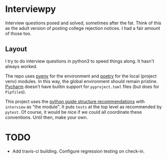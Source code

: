 # Interviewpy

Interview questions posed and solved, sometimes after the fat. Think of this as the adult version of posting college
rejection notices. I had a fair amount of those too.

## Layout

I try to do interview questions in python3 to speed things along. It hasn't always worked.

The repo uses [pyenv](https://github.com/pyenv/pyenv#simple-python-version-management-pyenv) for the environment and 
[poetry](https://poetry.eustace.io/docs/) for the local (project venv) modules. In this way, the global environment should remain pristine.
[Pycharm](https://www.jetbrains.com/pycharm/) doesn't have builtin support for `pyproject.toml` files (but does for `Pipfile`s). 

This project uses the [python guide structure recommendations](https://docs.python-guide.org/writing/structure/) with `interview` as "the module". It puts `tests` at the top level as
recommended by `pytest`. Of course, it would be nice if we could all coordinate these conventions. Until then, make your own. 


# TODO

* Add travis-ci building. Configure regression testing on check-in.

